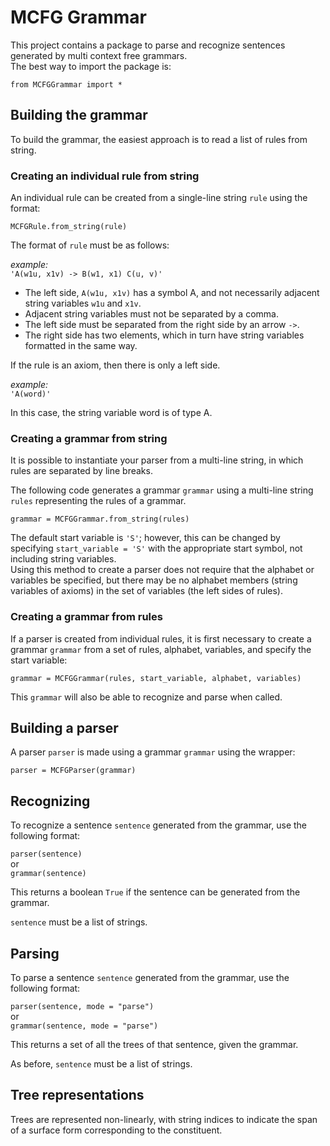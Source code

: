# MCFG Grammar

This project contains a package to parse and recognize sentences generated by multi context free grammars.  
The best way to import the package is:  

`from MCFGGrammar import *`  

## Building the grammar

To build the grammar, the easiest approach is to read a list of rules from string.  

### Creating an individual rule from string

An individual rule can be created from a single-line string `rule` using the format:  
  
`MCFGRule.from_string(rule)`

The format of `rule` must be as follows:

*example:*  
`'A(w1u, x1v) -> B(w1, x1) C(u, v)'`  

- The left side, `A(w1u, x1v)` has a symbol A, and not necessarily adjacent string variables `w1u` and `x1v`.  
- Adjacent string variables must not be separated by a comma.  
- The left side must be separated from the right side by an arrow `->`.  
- The right side has two elements, which in turn have string variables formatted in the same way.

If the rule is an axiom, then there is only a left side.  

*example:*  
`'A(word)'`  

In this case, the string variable word is of type A.

### Creating a grammar from string

It is possible to instantiate your parser from a multi-line string, in which rules are separated by line breaks.

The following code generates a grammar `grammar` using a multi-line string `rules` representing the rules of a grammar.

`grammar = MCFGGrammar.from_string(rules)`

The default start variable is `'S'`; however, this can be changed by specifying `start_variable = 'S'` with the appropriate start symbol, not including string variables.  
Using this method to create a parser does not require that the alphabet or variables be specified, but there may be no alphabet members (string variables of axioms) in the set of variables (the left sides of rules).  

### Creating a grammar from rules

If a parser is created from individual rules, it is first necessary to create a grammar `grammar` from a set of rules, alphabet, variables, and specify the start variable:  
  
`grammar = MCFGGrammar(rules, start_variable, alphabet, variables)`

This `grammar` will also be able to recognize and parse when called.

## Building a parser

A parser `parser` is made using a grammar `grammar` using the wrapper:

`parser = MCFGParser(grammar)`

## Recognizing

To recognize a sentence `sentence` generated from the grammar, use the following format:  
  
`parser(sentence)`  
or  
`grammar(sentence)`  

This returns a boolean `True` if the sentence can be generated from the grammar.  

`sentence` must be a list of strings.  

## Parsing

To parse a sentence `sentence` generated from the grammar, use the following format:  
  
`parser(sentence, mode = "parse")`  
or  
`grammar(sentence, mode = "parse")`  

This returns a set of all the trees of that sentence, given the grammar.  

As before, `sentence` must be a list of strings.  

## Tree representations

Trees are represented non-linearly, with string indices to indicate the span of a surface form corresponding to the constituent.  

